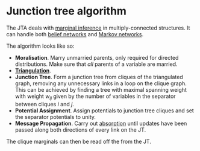 # Junction tree algorithm

The JTA deals with [marginal inference](202211050932.md) in multiply-connected
structures. It can handle both [belief networks](202210131116.md) and [Markov
networks](202210201118.md).

The algorithm looks like so:
* **Moralisation**. Marry unmarried parents, only required for directed
distributions. Make sure that *all* parents of a variable are married.
* **[Triangulation](202211031239.md)**.
* **Junction Tree**. Form a junction tree from cliques of the triangulated
graph, removing any unnecessary links in a loop on the clique graph. This can be
achieved by finding a tree with maximal spanning weight with weight $w_{ij}$
given by the number of variables in the separator between cliques $i$ and $j$.
* **Potential Assignment**. Assign potentials to junction tree cliques and set
the separator potentials to unity.
* **Message Propagation**. Carry out [absorption](202211031203.md) until updates
have been passed along both directions of every link on the JT.

The clique marginals can then be read off the from the JT.
